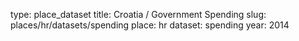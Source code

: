 type: place_dataset
title: Croatia / Government Spending
slug: places/hr/datasets/spending
place: hr
dataset: spending
year: 2014
